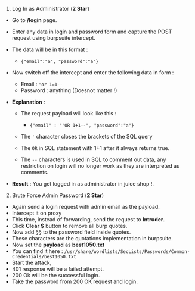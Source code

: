 1. Log In as Administrator (__2 Star__)

- Go to __/login__ page.
- Enter any data in login and password form and capture the POST request using burpsuite intercept.
- The data will be in this format : 
    - ` {"email":"a", "password":"a"} `

- Now switch off the intercept and enter the following data in form :
    - Email : ` 'or 1=1-- `
    - Password : anything (Doesnot matter !)

- __Explanation__ :

    - The request payload will look like this : 
        - ` {"email" : "'OR 1+1--", "password":"a"} `

    - The `'` character closes the brackets of the SQL query
    - The `OR` in SQL statement with 1+1 after it always returns true.
    - The `--` characters is used in SQL to comment out data, any restriction on login will no longer work as they are interpreted as comments.

- __Result__ : You get logged in as administrator in juice shop !.

2. Brute Force Admin Password (__2 Star__)

- Again send a login request with admin email as the payload.
- Intercept it on proxy
- This time, instead of forwarding, send the request to __Intruder__.
- Click __Clear $__ button to remove all burp quotes.
- Now add §§ to the password field inside quotes.
- These characters are the quotations implementation in burpsuite.
- Now set the __payload__ as __best1050.txt__
- You can find it here  :  ` /usr/share/wordlists/SecLists/Passwords/Common-Credentials/best1050.txt `
- Start the attack,
- 401 response will be a failed attempt.
- 200 Ok will be the successful login.
- Take the password from 200 OK request and login.

